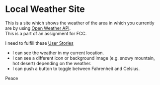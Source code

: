 # Local Weather Site
This is a site which shows the weather of the area in which you currently are by using [Open Weather API](https://openweathermap.org/current#geo).  
This is a part of an assignment for FCC.  

I need to fulfill these [User Stories](https://en.wikipedia.org/wiki/User_story)  
  - I can see the weather in my current location.  
  - I can see a different icon or background image (e.g. snowy mountain, hot desert) depending on the weather.  
  - I can push a button to toggle between Fahrenheit and Celsius.  

Peace